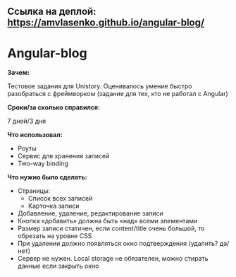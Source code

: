 ## Ссылка на деплой: https://amvlasenko.github.io/angular-blog/
# Angular-blog

**Зачем:**

Тестовое задания для Unistory. Оценивалось умение быстро разобраться с фреймворком (задание для тех, кто не работал с Angular)

**Сроки/за сколько справился:**

7 дней/3 дня

**Что использовал:**

- Роуты
- Сервис для хранения записей
- Two-way binding

**Что нужно было сделать:**

- Страницы:
  - Список всех записей
  - Карточка записи
- Добавление, удаление, редактирование записи
- Кнопка «добавить» должна быть «над» всеми элементами
- Размер записи статичен, если content/title очень большой, то обрезать на уровне CSS
- При удалении должно появляться окно подтверждения (удалить? да/нет)
- Сервер не нужен. Local storage не обязателен, можно стирать данные если закрыть окно
